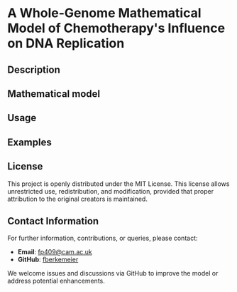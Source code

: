 # A Whole-Genome Mathematical Model of Chemotherapy's Influence on DNA Replication

## Description

## Mathematical model

## Usage

## Examples

## License

This project is openly distributed under the MIT License. This license allows unrestricted use, redistribution, and modification, provided that proper attribution to the original creators is maintained.

## Contact Information

For further information, contributions, or queries, please contact:

- **Email**: [fp409@cam.ac.uk](mailto:fp409@cam.ac.uk)
- **GitHub**: [fberkemeier](https://github.com/fberkemeier)

We welcome issues and discussions via GitHub to improve the model or address potential enhancements.
